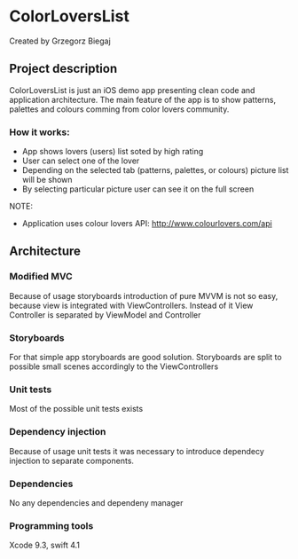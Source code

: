 # ColorLoversList

Created by Grzegorz Biegaj

## Project description

ColorLoversList is just an iOS demo app presenting clean code and application architecture.
The main feature of the app is to show patterns, palettes and colours comming from color lovers community.  

### How it works:
- App shows lovers (users) list soted by high rating
- User can select one of the lover
- Depending on the selected tab (patterns, palettes, or colours) picture list will be shown
- By selecting particular picture user can see it on the full screen

NOTE:
- Application uses colour lovers API: http://www.colourlovers.com/api

## Architecture

### Modified MVC
Because of usage storyboards introduction of pure MVVM is not so easy, because view is integrated with ViewControllers. Instead of it View Controller is separated by ViewModel and Controller

### Storyboards
For that simple app storyboards are good solution. Storyboards are split to possible small scenes accordingly to the ViewControllers

### Unit tests
Most of the possible unit tests exists

### Dependency injection
Because of usage unit tests it was necessary to introduce dependecy injection to separate components.

### Dependencies
No any dependencies and dependeny manager

### Programming tools
Xcode 9.3, swift 4.1
